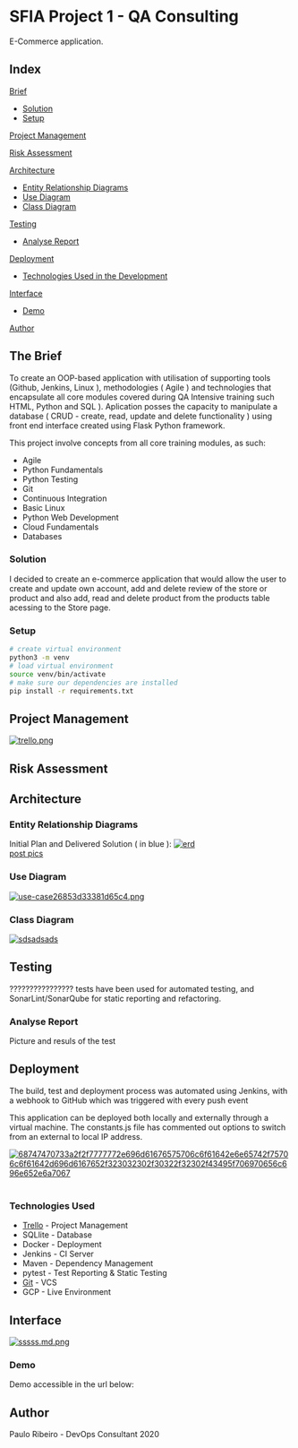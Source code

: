 # SFIA Project 1 - QA Consulting

E-Commerce application.

## Index
[Brief](#brief)
   * [Solution](#solution)
   * [Setup](#setup)

[Project Management](#pro)

[Risk Assessment](#ris)

[Architecture](#arch)
   * [Entity Relationship Diagrams](#erd)
   * [Use Diagram](#use)
   * [Class Diagram](#cla)
	
[Testing](#testing)
   * [Analyse Report](#report)
     
[Deployment](#depl)
   * [Technologies Used in the Development](#tech)
     
[Interface](#inte)
   * [Demo](#demo)
   
[Author](#auth)


<a name="brief"></a>
## The Brief

To create an OOP-based application with utilisation of supporting tools (Github, Jenkins, Linux ), methodologies ( Agile ) and technologies that encapsulate all core modules covered during QA Intensive training such HTML, Python and SQL ).
Aplication posses the capacity to manipulate a database ( CRUD - create, read, update and delete functionality ) using front end interface created using Flask Python framework.

This project involve concepts from all core training modules, as such:
* Agile
* Python Fundamentals
* Python Testing
* Git
* Continuous Integration
* Basic Linux
* Python Web Development
* Cloud Fundamentals
* Databases

<a name="solution"></a>
### Solution

I decided to create an e-commerce application that would allow the user to create and update own account, add and delete review of the store or product and also add, read and delete product from the products table acessing to the Store page.

<a name="setup"></a>
### Setup
```bash
# create virtual environment
python3 -m venv
# load virtual environment
source venv/bin/activate
# make sure our dependencies are installed
pip install -r requirements.txt
```


<a name="pro"></a>
## Project Management

[![trello.png](https://www.imageupload.net/upload-image/2020/02/20/trello.png)](https://www.imageupload.net/image/RIK6c)

<a name="ris"></a>
## Risk Assessment


<a name="arch"></a>
## Architecture

<a name="erd"></a>
### Entity Relationship Diagrams
Initial Plan and Delivered Solution ( in blue ):
<a href="https://ibb.co/kmSS7Nw"><img src="https://i.ibb.co/g4RR2kf/erd.png" alt="erd" border="0"></a><br /><a target='_blank' href='https://imgbb.com/'>post pics</a><br />

<a name="use"></a>
### Use Diagram
[![use-case26853d33381d65c4.png](https://www.imageupload.net/upload-image/2020/02/20/use-case26853d33381d65c4.png)](https://www.imageupload.net/image/RucKy)

<a name="cla"></a>
### Class Diagram
<a href="https://ibb.co/cDT8JPR"><img src="https://i.ibb.co/72ypvHB/sdsadsads.png" alt="sdsadsads" border="0"></a><br />

## Testing
????????????????   tests have been used for automated testing, and SonarLint/SonarQube for static reporting and refactoring.

<a name="report"></a>
### Analyse Report

Picture and resuls of the test


<a name="dep"></a>
## Deployment
The build, test and deployment process was automated using Jenkins, with a webhook to GitHub which was triggered with every push event

This application can be deployed both locally and externally through a virtual machine. The constants.js file has commented out options to switch from an external to local IP address.

<a href="https://ibb.co/ct6t0xF"><img src="https://i.ibb.co/d6P6F72/68747470733a2f2f7777772e696d61676575706c6f61642e6e65742f75706c6f61642d696d6167652f323032302f30322f32302f43495f706970656c696e652e6a7067.jpg" alt="68747470733a2f2f7777772e696d61676575706c6f61642e6e65742f75706c6f61642d696d6167652f323032302f30322f32302f43495f706970656c696e652e6a7067" border="0"></a><br /><a target='_blank' href='https://imgbb.com/'></a><br />

<a name="tech"></a>
### Technologies Used
* [Trello](https://trello.com/b/VFRNnQYX/project-sfia) - Project Management
* SQLlite - Database
* Docker - Deployment
* Jenkins - CI Server
* Maven - Dependency Management
* pytest - Test Reporting & Static Testing
* [Git](https://github.com/PauloRibeiroIT/Paulo_SFIA1) - VCS
* GCP - Live Environment

<a name="inte"></a>
## Interface
[![sssss.md.png](https://www.imageupload.net/upload-image/2020/02/20/sssss.md.png)](https://www.imageupload.net/image/RuoPp)

<a name="demo"></a>
### Demo
Demo accessible in the url below:


<a name="auth"></a>
## Author
Paulo Ribeiro - DevOps Consultant
2020
